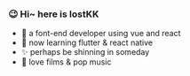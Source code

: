 ### 😉 Hi~ here is lostKK 
- 🐒 a font-end developer using vue and react
- 🔨 now learning flutter & react native
- ✨ perhaps be shinning in someday
- 🎵 love films & pop music

